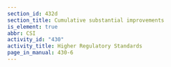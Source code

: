 ```yaml
---
section_id: 432d
section_title: Cumulative substantial improvements
is_element: true
abbr: CSI
activity_id: "430"
activity_title: Higher Regulatory Standards
page_in_manual: 430-6
---
```

